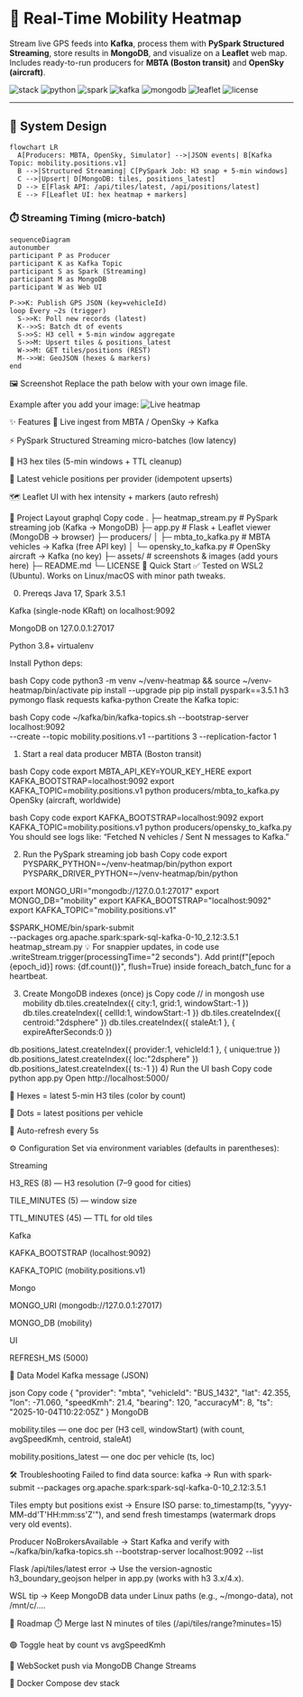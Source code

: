 # 🌆 Real-Time Mobility Heatmap

Stream live GPS feeds into **Kafka**, process them with **PySpark Structured Streaming**, store results in **MongoDB**, and visualize on a **Leaflet** web map. Includes ready-to-run producers for **MBTA (Boston transit)** and **OpenSky (aircraft)**.

![stack](https://img.shields.io/badge/Stack-Kafka%20%E2%86%92%20PySpark%20%E2%86%92%20MongoDB%20%E2%86%92%20Leaflet-0a84ff)
![python](https://img.shields.io/badge/Python-3.8%2B-3776AB?logo=python&logoColor=white)
![spark](https://img.shields.io/badge/Spark-3.5.1-FD4D0C?logo=apachespark&logoColor=white)
![kafka](https://img.shields.io/badge/Kafka-3.x-231F20?logo=apachekafka&logoColor=white)
![mongodb](https://img.shields.io/badge/MongoDB-6.x-13AA52?logo=mongodb&logoColor=white)
![leaflet](https://img.shields.io/badge/Leaflet-UI-199900?logo=leaflet&logoColor=white)
![license](https://img.shields.io/badge/License-MIT-green)

---

## 🧭 System Design

```mermaid
flowchart LR
  A[Producers: MBTA, OpenSky, Simulator] -->|JSON events| B[Kafka Topic: mobility.positions.v1]
  B -->|Structured Streaming| C[PySpark Job: H3 snap + 5-min windows]
  C -->|Upsert| D[MongoDB: tiles, positions_latest]
  D --> E[Flask API: /api/tiles/latest, /api/positions/latest]
  E --> F[Leaflet UI: hex heatmap + markers]
```

### ⏱️ Streaming Timing (micro-batch)

```mermaid
sequenceDiagram
autonumber
participant P as Producer
participant K as Kafka Topic
participant S as Spark (Streaming)
participant M as MongoDB
participant W as Web UI

P->>K: Publish GPS JSON (key=vehicleId)
loop Every ~2s (trigger)
  S->>K: Poll new records (latest)
  K-->>S: Batch dt of events
  S->>S: H3 cell + 5-min window aggregate
  S->>M: Upsert tiles & positions_latest
  W->>M: GET tiles/positions (REST)
  M-->>W: GeoJSON (hexes & markers)
end
```

🖼️ Screenshot
Replace the path below with your own image file.

Example after you add your image:
![Live heatmap](heatmap.png)


✨ Features
🔄 Live ingest from MBTA / OpenSky → Kafka

⚡ PySpark Structured Streaming micro-batches (low latency)

🧭 H3 hex tiles (5-min windows + TTL cleanup)

📍 Latest vehicle positions per provider (idempotent upserts)

🗺️ Leaflet UI with hex intensity + markers (auto refresh)

📁 Project Layout
graphql
Copy code
.
├─ heatmap_stream.py          # PySpark streaming job (Kafka -> MongoDB)
├─ app.py                     # Flask + Leaflet viewer (MongoDB -> browser)
├─ producers/
│  ├─ mbta_to_kafka.py        # MBTA vehicles -> Kafka (free API key)
│  └─ opensky_to_kafka.py     # OpenSky aircraft -> Kafka (no key)
├─ assets/                    # screenshots & images (add yours here)
├─ README.md
└─ LICENSE
🚀 Quick Start
✅ Tested on WSL2 (Ubuntu). Works on Linux/macOS with minor path tweaks.

0) Prereqs
Java 17, Spark 3.5.1

Kafka (single-node KRaft) on localhost:9092

MongoDB on 127.0.0.1:27017

Python 3.8+ virtualenv

Install Python deps:

bash
Copy code
python3 -m venv ~/venv-heatmap && source ~/venv-heatmap/bin/activate
pip install --upgrade pip
pip install pyspark==3.5.1 h3 pymongo flask requests kafka-python
Create the Kafka topic:

bash
Copy code
~/kafka/bin/kafka-topics.sh --bootstrap-server localhost:9092 \
  --create --topic mobility.positions.v1 --partitions 3 --replication-factor 1
1) Start a real data producer
MBTA (Boston transit)

bash
Copy code
export MBTA_API_KEY=YOUR_KEY_HERE
export KAFKA_BOOTSTRAP=localhost:9092
export KAFKA_TOPIC=mobility.positions.v1
python producers/mbta_to_kafka.py
OpenSky (aircraft, worldwide)

bash
Copy code
export KAFKA_BOOTSTRAP=localhost:9092
export KAFKA_TOPIC=mobility.positions.v1
python producers/opensky_to_kafka.py
You should see logs like: “Fetched N vehicles / Sent N messages to Kafka.”

2) Run the PySpark streaming job
bash
Copy code
export PYSPARK_PYTHON=~/venv-heatmap/bin/python
export PYSPARK_DRIVER_PYTHON=~/venv-heatmap/bin/python

export MONGO_URI="mongodb://127.0.0.1:27017"
export MONGO_DB="mobility"
export KAFKA_BOOTSTRAP="localhost:9092"
export KAFKA_TOPIC="mobility.positions.v1"

$SPARK_HOME/bin/spark-submit \
  --packages org.apache.spark:spark-sql-kafka-0-10_2.12:3.5.1 \
  heatmap_stream.py
💡 For snappier updates, in code use
.writeStream.trigger(processingTime="2 seconds").
Add print(f"[epoch {epoch_id}] rows: {df.count()}", flush=True) inside foreach_batch_func for a heartbeat.

3) Create MongoDB indexes (once)
js
Copy code
// in mongosh
use mobility
db.tiles.createIndex({ city:1, grid:1, windowStart:-1 })
db.tiles.createIndex({ cellId:1, windowStart:-1 })
db.tiles.createIndex({ centroid:"2dsphere" })
db.tiles.createIndex({ staleAt:1 }, { expireAfterSeconds:0 })

db.positions_latest.createIndex({ provider:1, vehicleId:1 }, { unique:true })
db.positions_latest.createIndex({ loc:"2dsphere" })
db.positions_latest.createIndex({ ts:-1 })
4) Run the UI
bash
Copy code
python app.py
Open http://localhost:5000/

🔶 Hexes = latest 5-min H3 tiles (color by count)

📍 Dots = latest positions per vehicle

🔁 Auto-refresh every 5s

⚙️ Configuration
Set via environment variables (defaults in parentheses):

Streaming

H3_RES (8) — H3 resolution (7–9 good for cities)

TILE_MINUTES (5) — window size

TTL_MINUTES (45) — TTL for old tiles

Kafka

KAFKA_BOOTSTRAP (localhost:9092)

KAFKA_TOPIC (mobility.positions.v1)

Mongo

MONGO_URI (mongodb://127.0.0.1:27017)

MONGO_DB (mobility)

UI

REFRESH_MS (5000)

🧱 Data Model
Kafka message (JSON)

json
Copy code
{
  "provider": "mbta",
  "vehicleId": "BUS_1432",
  "lat": 42.355,
  "lon": -71.060,
  "speedKmh": 21.4,
  "bearing": 120,
  "accuracyM": 8,
  "ts": "2025-10-04T10:22:05Z"
}
MongoDB

mobility.tiles — one doc per (H3 cell, windowStart) (with count, avgSpeedKmh, centroid, staleAt)

mobility.positions_latest — one doc per vehicle (ts, loc)

🛠️ Troubleshooting
Failed to find data source: kafka → Run with
spark-submit --packages org.apache.spark:spark-sql-kafka-0-10_2.12:3.5.1

Tiles empty but positions exist → Ensure ISO parse:
to_timestamp(ts, "yyyy-MM-dd'T'HH:mm:ss'Z'"), and send fresh timestamps (watermark drops very old events).

Producer NoBrokersAvailable → Start Kafka and verify with
~/kafka/bin/kafka-topics.sh --bootstrap-server localhost:9092 --list

Flask /api/tiles/latest error → Use the version-agnostic h3_boundary_geojson helper in app.py (works with h3 3.x/4.x).

WSL tip → Keep MongoDB data under Linux paths (e.g., ~/mongo-data), not /mnt/c/....

🧭 Roadmap
⏱️ Merge last N minutes of tiles (/api/tiles/range?minutes=15)

🟢 Toggle heat by count vs avgSpeedKmh

🔔 WebSocket push via MongoDB Change Streams

🐳 Docker Compose dev stack